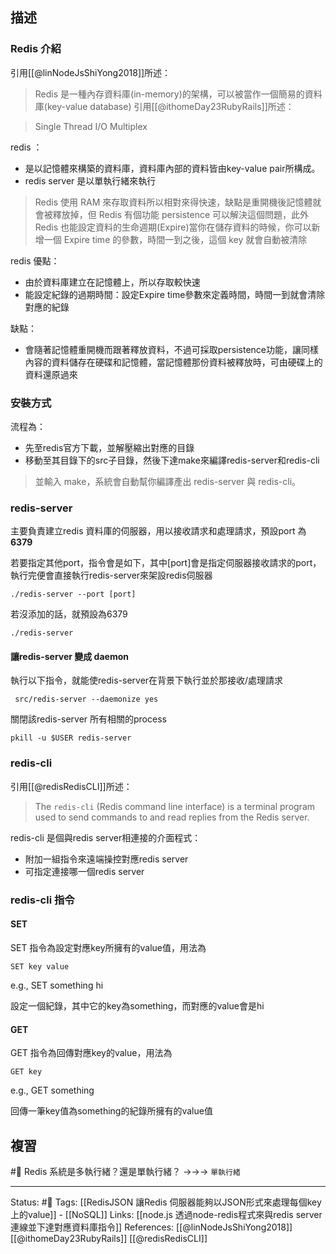 
## 描述
### Redis 介紹
引用[[@linNodeJsShiYong2018]]所述：

> Redis 是一種內存資料庫(in-memory)的架構，可以被當作一個簡易的資料庫(key-value database) 
引用[[@ithomeDay23RubyRails]]所述：

> Single Thread I/O Multiplex


redis ：
- 是以記憶體來構築的資料庫，資料庫內部的資料皆由key-value pair所構成。
- redis server 是以單執行緒來執行


> Redis 使用 RAM 來存取資料所以相對來得快速，缺點是重開機後記憶體就會被釋放掉，但 Redis 有個功能 persistence 可以解決這個問題，此外 Redis 也能設定資料的生命週期(Expire)當你在儲存資料的時候，你可以新增一個 Expire time 的參數，時間一到之後，這個 key 就會自動被清除 

redis 優點：
- 由於資料庫建立在記憶體上，所以存取較快速
- 能設定紀錄的過期時間：設定Expire time參數來定義時間，時間一到就會清除對應的紀錄

缺點：
- 會隨著記憶體重開機而跟著釋放資料，不過可採取persistence功能，讓同樣內容的資料儲存在硬碟和記憶體，當記憶體那份資料被釋放時，可由硬碟上的資料還原過來


### 安裝方式

流程為：
- 先至redis官方下載，並解壓縮出對應的目錄
- 移動至其目錄下的src子目錄，然後下達make來編譯redis-server和redis-cli
> 並輸入 make，系統會自動幫你編譯產出 redis-server 與 redis-cli。 



### redis-server
主要負責建立redis 資料庫的伺服器，用以接收請求和處理請求，預設port 為**6379**

若要指定其他port，指令會是如下，其中[port]會是指定伺服器接收請求的port，執行完便會直接執行redis-server來架設redis伺服器
```
./redis-server --port [port]
```

若沒添加的話，就預設為6379
```
./redis-server
```

#### 讓redis-server 變成 daemon

執行以下指令，就能使redis-server在背景下執行並於那接收/處理請求
```
 src/redis-server --daemonize yes 
```

關閉該redis-server 所有相關的process
```
pkill -u $USER redis-server 
```
### redis-cli
引用[[@redisRedisCLI]]所述：
> The `redis-cli` (Redis command line interface) is a terminal program used to send commands to and read replies from the Redis server.

redis-cli 是個與redis server相連接的介面程式：
- 附加一組指令來遠端操控對應redis server
- 可指定連接哪一個redis server




### redis-cli 指令

#### SET
SET 指令為設定對應key所擁有的value值，用法為
```
SET key value
```

e.g., SET something hi

設定一個紀錄，其中它的key為something，而對應的value會是hi

#### GET
GET 指令為回傳對應key的value，用法為
```
GET key
```
e.g., GET something

回傳一筆key值為something的紀錄所擁有的value值

## 複習


#🧠 Redis 系統是多執行緒？還是單執行緒？ ->->-> `單執行緒`
<!--SR:!2022-06-17,3,250-->


---
Status: #🌱 
Tags:
[[RedisJSON 讓Redis 伺服器能夠以JSON形式來處理每個key上的value]] - [[NoSQL]]
Links:
[[node.js 透過node-redis程式來與redis server連線並下達對應資料庫指令]]
References:
[[@linNodeJsShiYong2018]]
[[@ithomeDay23RubyRails]]
[[@redisRedisCLI]]
